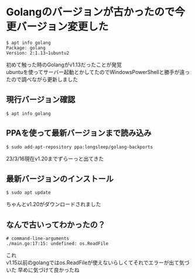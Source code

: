 # Golangのバージョンが古かったので今更バージョン変更した

```
$ apt info golang
Package: golang
Version: 2:1.13~1ubuntu2
```
初めて触った時のGolangがv1.13だったことが発覚  
ubuntuを使ってサーバー起動とかしてたのでWindowsPowerShellと勝手が違ったので調べながら更新しました  

## 現行バージョン確認
```
$ apt info golang
```

## PPAを使って最新バージョンまで読み込み
```
$ sudo add-apt-repository ppa:longsleep/golang-backports
```
23/3/16現在v1.20までずらーっと出てきた

## 最新バージョンのインストール
```
$ sudo apt update
```
ちゃんとv1.20がダウンロードされました

## なんで古いってわかったの？
```
# command-line-arguments
./main.go:17:15: undefined: os.ReadFile
```
これ  
v1.15以前のgolangではos.ReadFileが使えないらしくてそれでエラーが出て気づいた
早めに気づけて良かったね
